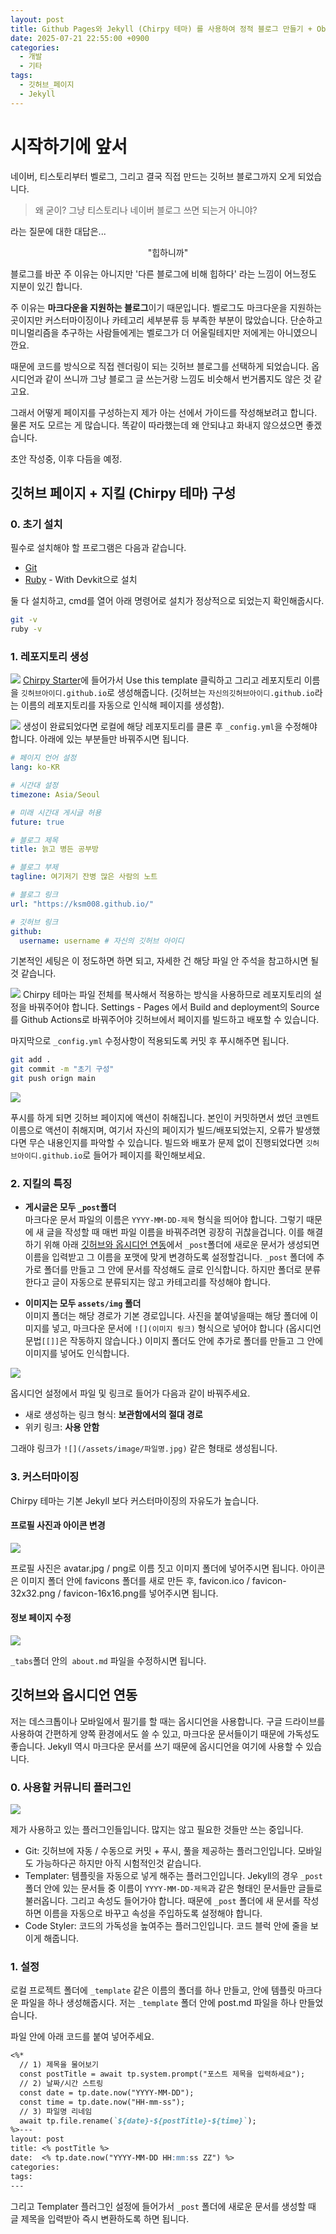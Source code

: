 ```yaml
---
layout: post
title: Github Pages와 Jekyll (Chirpy 테마) 를 사용하여 정적 블로그 만들기 + Obsidian과 연동하기
date: 2025-07-21 22:55:00 +0900
categories:
  - 개발
  - 기타
tags:
  - 깃허브_페이지
  - Jekyll
---
```

# 시작하기에 앞서
네이버, 티스토리부터 벨로그, 그리고 결국 직접 만드는 깃허브 블로그까지 오게 되었습니다. 

> 왜 굳이? 그냥 티스토리나 네이버 블로그 쓰면 되는거 아니야?

라는 질문에 대한 대답은...

<p align="center">"힙하니까"</p>

블로그를 바꾼 주 이유는 아니지만 '다른 블로그에 비해 힙하다' 라는 느낌이 어느정도 지분이 있긴 합니다. 

주 이유는 **마크다운을 지원하는 블로그**이기 때문입니다. 벨로그도 마크다운을 지원하는 곳이지만 커스터마이징이나 카테고리 세부분류 등 부족한 부분이 많았습니다. 단순하고 미니멀리즘을 추구하는 사람들에게는 벨로그가 더 어울릴테지만 저에게는 아니였으니깐요.

때문에 코드를 방식으로 직접 렌더링이 되는 깃허브 블로그를 선택하게 되었습니다. 옵시디언과 같이 쓰니까 그냥 블로그 글 쓰는거랑 느낌도 비슷해서 번거롭지도 않은 것 같고요. 

그래서 어떻게 페이지를 구성하는지 제가 아는 선에서 가이드를 작성해보려고 합니다. 물론 저도 모르는 게 많습니다. 똑같이 따라했는데 왜 안되냐고 화내지 않으셨으면 좋겠습니다.

초안 작성중, 이후 다듬을 예정.

## 깃허브 페이지 + 지킬 (Chirpy 테마) 구성

### 0. 초기 설치

필수로 설치해야 할 프로그램은 다음과 같습니다.

- [Git](https://git-scm.com/)
- [Ruby](https://rubyinstaller.org/) - With Devkit으로 설치

둘 다 설치하고, cmd를 열어 아래 명령어로 설치가 정상적으로 되었는지 확인해줍시다. 

```bash
git -v 
ruby -v
```

### 1. 레포지토리 생성
![](assets/img/개발/기타/깃허브블로그/스크린샷%202025-07-23%20100534.png)
[Chirpy Starter](https://github.com/cotes2020/chirpy-starter)에 들어가서 Use this template 클릭하고 그리고 레포지토리 이름을 `깃허브아이디.github.io`로 생성해줍니다. (깃허브는 `자신의깃허브아이디.github.io`라는 이름의 레포지토리를 자동으로 인식해 페이지를 생성함).


![](assets/img/개발/기타/깃허브블로그/스크린샷%202025-07-23%20102941.png)
생성이 완료되었다면 로컬에 해당 레포지토리를 클론 후 `_config.yml`을 수정해야 합니다.  아래에 있는 부분들만 바꿔주시면 됩니다.

```yaml
# 페이지 언어 설정
lang: ko-KR

# 시간대 설정
timezone: Asia/Seoul

# 미래 시간대 게시글 허용
future: true

# 블로그 제목
title: 늙고 병든 공부방

# 블로그 부제
tagline: 여기저기 잔병 많은 사람의 노트 

# 블로그 링크
url: "https://ksm008.github.io/" 

# 깃허브 링크
github:
  username: username # 자신의 깃허브 아이디
```

기본적인 세팅은 이 정도하면 하면 되고, 자세한 건 해당 파일 안 주석을 참고하시면 될 것 같습니다. 

![](assets/img/개발/기타/깃허브블로그/화면%20캡처%202025-07-23%20095043.png)
Chirpy 테마는 파일 전체를 복사해서 적용하는 방식을 사용하므로 레포지토리의 설정을 바꿔주어야 합니다.  Settings - Pages 에서 Build and deployment의 Source를 Github Actions로 바꿔주어야 깃허브에서 페이지를 빌드하고 배포할 수 있습니다.

마지막으로 `_config.yml` 수정사항이 적용되도록 커밋 후 푸시해주면 됩니다. 

```bash
git add .
git commit -m "초기 구성"
git push orign main
```

![](assets/img/개발/기타/깃허브블로그/스크린샷%202025-07-23%20110354.png)

푸시를 하게 되면 깃허브 페이지에 액션이 취해집니다. 본인이 커밋하면서 썼던 코멘트 이름으로 액션이 취해지며, 여기서 자신의 페이지가 빌드/배포되었는지, 오류가 발생했다면 무슨 내용인지를 파악할 수 있습니다. 빌드와 배포가 문제 없이 진행되었다면 `깃허브아이디.github.io`로 들어가 페이지를 확인해보세요.

### 2. 지킬의 특징

- **게시글은 모두 `_post`폴더**<br>
	마크다운 문서 파일의 이름은 `YYYY-MM-DD-제목` 형식을 띄어야 합니다. 그렇기 때문에 새 글을 작성할 때 매번 파일 이름을 바꿔주려면 굉장히 귀찮을겁니다. 이를 해결하기 위해 아래 [깃허브와 옵시디언 연동](#깃허브와-옵시디언-연동)에서 `_post`폴더에 새로운 문서가 생성되면 이름을 입력받고 그 이름을 포맷에 맞게 변경하도록 설정할겁니다.
	`_post` 폴더에 추가로 폴더를 만들고 그 안에 문서를 작성해도 글로 인식합니다. 하지만 폴더로 분류한다고 글이 자동으로 분류되지는 않고 카테고리를 작성해야 합니다.

- **이미지는 모두 `assets/img` 폴더**<br>
	이미지 폴더는 해당 경로가 기본 경로입니다. 사진을 붙여넣을때는 해당 폴더에 이미지를 넣고, 마크다운 문서에 `![](이미지 링크)` 형식으로 넣어야 합니다 (옵시디언 문법`[[]]`은 작동하지 않습니다.)
	이미지 폴더도 안에 추가로 폴더를 만들고 그 안에 이미지를 넣어도 인식합니다.

![](assets/img/개발/기타/깃허브블로그/스크린샷%202025-07-23%20131917.png)

옵시디언 설정에서 파일 및 링크로 들어가 다음과 같이 바꿔주세요.

- 새로 생성하는 링크 형식: **보관함에서의 절대 경로**
- 위키 링크: **사용 안함**

그래야 링크가 `![](/assets/image/파일명.jpg)` 같은 형태로 생성됩니다.
### 3. 커스터마이징

Chirpy 테마는 기본 Jekyll 보다 커스터마이징의 자유도가 높습니다. 

#### 프로필 사진과 아이콘 변경

![](assets/img/개발/기타/깃허브블로그/스크린샷%202025-07-23%20125051.png)

프로필 사진은 avatar.jpg / png로 이름 짓고 이미지 폴더에 넣어주시면 됩니다. 아이콘은 이미지 폴더 안에 favicons 폴더를 새로 만든 후, favicon.ico / favicon-32x32.png / favicon-16x16.png를 넣어주시면 됩니다.

#### 정보 페이지 수정

![](assets/img/개발/기타/깃허브블로그/스크린샷%202025-07-23%20130055.png)

`_tabs`폴더 안의` about.md` 파일을 수정하시면 됩니다.
## 깃허브와 옵시디언 연동

저는 데스크톱이나 모바일에서 필기를 할 때는 옵시디언을 사용합니다. 구글 드라이브를 사용하여 간편하게 양쪽 환경에서도 쓸 수 있고, 마크다운 문서들이기 때문에 가독성도 좋습니다. Jekyll 역시 마크다운 문서를 쓰기 때문에 옵시디언을 여기에 사용할 수 있습니다.

### 0. 사용할 커뮤니티 플러그인

![](assets/img/개발/기타/깃허브블로그/11112.png)

제가 사용하고 있는 플러그인들입니다. 많지는 않고 필요한 것들만 쓰는 중입니다. 

- Git: 깃허브에 자동 / 수동으로 커밋 + 푸시, 풀을 제공하는 플러그인입니다. 모바일도 가능하다곤 하지만 아직 시험적인것 같습니다.
- Templater: 템플릿을 자동으로 넣게 해주는 플러그인입니다. Jekyll의 경우 `_post`폴더 안에 있는 문서들 중 이름이 `YYYY-MM-DD-제목`과 같은 형태인 문서들만 글들로 불러옵니다. 그리고 속성도 들어가야 합니다. 때문에 `_post` 폴더에 새 문서를 작성하면 이름을 자동으로 바꾸고 속성을 주입하도록 설정해야 합니다.
- Code Styler: 코드의 가독성을 높여주는 플러그인입니다. 코드 블럭 안에 줄을 보이게 해줍니다. 

### 1. 설정

로컬 프로젝트 폴더에 `_template` 같은 이름의 폴더를 하나 만들고, 안에 템플릿 마크다운 파일을 하나 생성해줍시다. 저는 `_template` 폴더 안에 post.md 파일을 하나 만들었습니다. 

파일 안에 아래 코드를 붙여 넣어주세요.

```markdown
<%*
  // 1) 제목을 물어보기
  const postTitle = await tp.system.prompt("포스트 제목을 입력하세요");
  // 2) 날짜/시간 스트링
  const date = tp.date.now("YYYY-MM-DD");
  const time = tp.date.now("HH-mm-ss");
  // 3) 파일명 리네임
  await tp.file.rename(`${date}-${postTitle}-${time}`);
%>---
layout: post
title: <% postTitle %>
date:  <% tp.date.now("YYYY-MM-DD HH:mm:ss ZZ") %> 
categories:
tags:
---
```

그리고 Templater 플러그인 설정에 들어가서 `_post` 폴더에 새로운 문서를 생성할 때 글 제목을 입력받아 즉시 변환하도록 하면 됩니다.